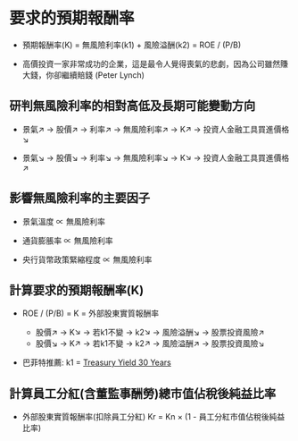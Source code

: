 # 要求的預期報酬率

* 預期報酬率(K) = 無風險利率(k1) + 風險溢酬(k2) = ROE / (P/B)

* 高價投資一家非常成功的企業，這是最令人覺得喪氣的悲劇，因為公司雖然賺大錢，你卻繼續賠錢 (Peter Lynch)

## 研判無風險利率的相對高低及長期可能變動方向

* 景氣↗ → 股價↗ → 利率↗ → 無風險利率↗ → K↗ → 投資人金融工具買進價格↘

* 景氣↘ → 股價↘ → 利率↘ → 無風險利率↘ → K↘ → 投資人金融工具買進價格↗

## 影響無風險利率的主要因子

* 景氣溫度 ∝ 無風險利率

* 通貨膨脹率 ∝ 無風險利率

* 央行貨幣政策緊縮程度 ∝ 無風險利率

## 計算要求的預期報酬率(K)

* ROE / (P/B) = K = 外部股東實質報酬率
    * 股價↗ → K↘ → 若k1不變 → k2↘ → 風險溢酬↘ → 股票投資風險↗
    * 股價↘ → K↗ → 若k1不變 → k2↗ → 風險溢酬↗ → 股票投資風險↘

* 巴菲特推薦: k1 = [Treasury Yield 30 Years](https://finance.yahoo.com/quote/%5ETYX?ltr=1)

## 計算員工分紅(含董監事酬勞)總市值佔稅後純益比率

* 外部股東實質報酬率(扣除員工分紅) Kr = Kn × (1 - 員工分紅市值佔稅後純益比率)
